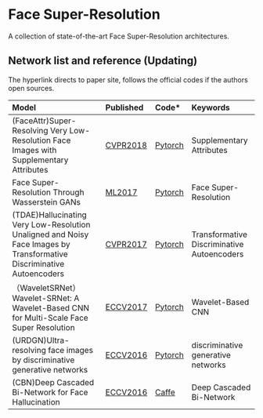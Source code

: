 # Face Super-Resolution
A collection of state-of-the-art Face Super-Resolution architectures.

## Network list and reference (Updating)
The hyperlink directs to paper site, follows the official codes if the authors open sources.

|Model |Published |Code* |Keywords|
|:-----|:---------|:-----|:-------|
|(FaceAttr)Super-Resolving Very Low-Resolution Face Images with Supplementary Attributes|[CVPR2018](https://basurafernando.github.io/papers/XinYuCVPR18.pdf?tdsourcetag=s_pcqq_aiomsg)|[Pytorch](https://github.com/XinYuANU/FaceAttr)| Supplementary Attributes| Yuanzhi Wang|
|Face Super-Resolution Through Wasserstein GANs| [ML2017](https://arxiv.org/pdf/1705.02438.pdf)|[Pytorch](https://github.com/MandyZChen/srez)| Face Super-Resolution | Yuanzhi Wang|
|(TDAE)Hallucinating Very Low-Resolution Unaligned and Noisy Face Images by Transformative Discriminative Autoencoders| [CVPR2017](http://openaccess.thecvf.com/content_cvpr_2017/papers/Yu_Hallucinating_Very_Low-Resolution_CVPR_2017_paper.pdf)|[Pytorch](https://github.com/XinYuANU/TDAE)|Transformative Discriminative Autoencoders| Yuanzhi Wang|
|（WaveletSRNet）Wavelet-SRNet: A Wavelet-Based CNN for Multi-Scale Face Super Resolution| [ECCV2017](http://openaccess.thecvf.com/content_ICCV_2017/papers/Huang_Wavelet-SRNet_A_Wavelet-Based_ICCV_2017_paper.pdf)|[Pytorch](https://github.com/RemyEE/WaveletSRNet?tdsourcetag=s_pcqq_aiomsg)| Wavelet-Based CNN | Yuanzhi Wang|
|(URDGN)Ultra-resolving face images by discriminative generative networks| [ECCV2016](http://www.porikli.com/mysite/pdfs/porikli%202016%20-%20Ultra%20resolving%20face%20images%20by%20discriminative%20generative%20networks.pdf)|[Pytorch](https://github.com/XinYuANU/URDGN?tdsourcetag=s_pcqq_aiomsg)| discriminative generative networks | Yuanzhi Wang|
|(CBN)Deep Cascaded Bi-Network for Face Hallucination | [ECCV2016](https://arxiv.org/pdf/1607.05046.pdf)|[Caffe](https://github.com/zhusz/ECCV16-CBN?tdsourcetag=s_pcqq_aiomsg)| Deep Cascaded Bi-Network | Yuanzhi Wang|
